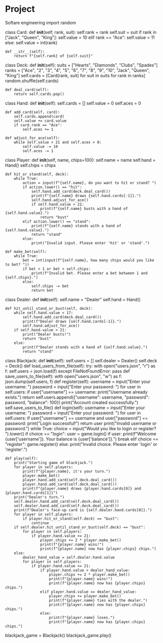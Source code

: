 # Project
Softare engineering 
import random

class Card:
    def __init__(self, rank, suit):
        self.rank = rank
        self.suit = suit
        if rank in ["Jack", "Queen", "King"]:
            self.value = 10
        elif rank == "Ace":
            self.value = 11
        else:
            self.value = int(rank)

    def __str__(self):
        return f"{self.rank} of {self.suit}"

class Deck:
    def __init__(self):
        suits = ["Hearts", "Diamonds", "Clubs", "Spades"]
        ranks = ["Ace", "2", "3", "4", "5", "6", "7", "8", "9", "10", "Jack", "Queen", "King"]
        self.cards = [Card(rank, suit) for suit in suits for rank in ranks]
        random.shuffle(self.cards)

    def deal_card(self):
        return self.cards.pop()

class Hand:
    def __init__(self):
        self.cards = []
        self.value = 0
        self.aces = 0

    def add_card(self, card):
        self.cards.append(card)
        self.value += card.value
        if card.rank == "Ace":
            self.aces += 1

    def adjust_for_ace(self):
        while self.value > 21 and self.aces > 0:
            self.value -= 10
            self.aces -= 1

class Player:
    def __init__(self, name, chips=100):
        self.name = name
        self.hand = Hand()
        self.chips = chips

    def hit_or_stand(self, deck):
        while True:
            action = input(f"{self.name}, do you want to hit or stand? ")
            if action.lower() == "hit":
                self.hand.add_card(deck.deal_card())
                print(f"{self.name} draws {self.hand.cards[-1]}.")
                self.hand.adjust_for_ace()
                if self.hand.value > 21:
                    print(f"{self.name} busts with a hand of {self.hand.value}.")
                    return "bust"
            elif action.lower() == "stand":
                print(f"{self.name} stands with a hand of {self.hand.value}.")
                return "stand"
            else:
                print("Invalid input. Please enter 'hit' or 'stand'.")

    def make_bet(self):
        while True:
            bet = int(input(f"{self.name}, how many chips would you like to bet? "))
            if bet < 1 or bet > self.chips:
                print(f"Invalid bet. Please enter a bet between 1 and {self.chips}.")
            else:
                self.chips -= bet
                return bet

class Dealer:
    def __init__(self):
        self.name = "Dealer"
        self.hand = Hand()

    def hit_until_stand_or_bust(self, deck):
        while self.hand.value < 17:
            self.hand.add_card(deck.deal_card())
            print(f"Dealer draws {self.hand.cards[-1]}.")
            self.hand.adjust_for_ace()
        if self.hand.value > 21:
            print("Dealer busts!")
            return "bust"
        else:
            print(f"Dealer stands with a hand of {self.hand.value}.")
            return "stand"
class Blackjack:
    def __init__(self):
        self.users = []
        self.dealer = Dealer()
        self.deck = Deck()
    def load_users_from_file(self):
        try:
            with open("users.json", "r") as f:
                self.users = json.load(f)
        except FileNotFoundError:
            pass
    def save_users_to_file(self):
        with open("users.json", "w") as f:
            json.dump(self.users, f)
    def register(self):
        username = input("Enter your username: ")
        password = input("Enter your password: ")
        for user in self.users:
            if user["username"] == username:
                print("Username already exists.")
                return
        self.users.append({"username": username, "password": password, "balance": 100})
        print("Account created successfully.")
        self.save_users_to_file()
    def login(self):
        username = input("Enter your username: ")
        password = input("Enter your password: ")
        for user in self.users:
            if user["username"] == username and user["password"] == password:
                print("Login successful!")
                return user
        print("Invalid username or password.")
    while True:
    choice = input("Would you like to login or register? ").lower()
    if choice == "login":
        user = game.login()
        if user:
            print(f"Welcome {user['username']}. Your balance is {user['balance']}.")
            break
    elif choice == "register":
        game.register()
    else:
        print("Invalid choice. Please enter 'login' or 'register'.")   
        
    def play(self):
        print("Starting game of blackjack.")
        for player in self.players:
            print(f"{player.name}, it's your turn.")
            player.make_bet()
            player.hand.add_card(self.deck.deal_card())
            player.hand.add_card(self.deck.deal_card())
            print(f"{player.name} draws {player.hand.cards[0]} and {player.hand.cards[1]}")
        print("Dealer's turn.")
        self.dealer.hand.add_card(self.deck.deal_card())
        self.dealer.hand.add_card(self.deck.deal_card())
        print(f"Dealer's face-up card is {self.dealer.hand.cards[0]}.")
        for player in self.players:
            if player.hit_or_stand(self.deck) == "bust":
                continue
        if self.dealer.hit_until_stand_or_bust(self.deck) == "bust":
            for player in self.players:
                if player.hand.value <= 21:
                    player.chips += 2 * player.make_bet()
                    print(f"{player.name} wins!")
                    print(f"{player.name} now has {player.chips} chips.")
        else:
            dealer_hand_value = self.dealer.hand.value
            for player in self.players:
                if player.hand.value <= 21:
                    if player.hand.value > dealer_hand_value:
                        player.chips += 2 * player.make_bet()
                        print(f"{player.name} wins!")
                        print(f"{player.name} now has {player.chips} chips.")
                    elif player.hand.value == dealer_hand_value:
                        player.chips += player.make_bet()
                        print(f"{player.name} ties with the dealer.")
                        print(f"{player.name} now has {player.chips} chips.")
                    else:
                        print(f"{player.name} loses.")
                        print(f"{player.name} now has {player.chips} chips.")

blackjack_game = Blackjack()
blackjack_game.play()

